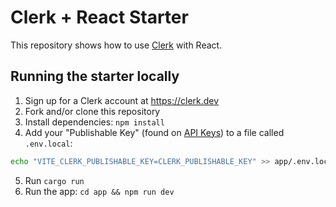 # Clerk + React Starter

This repository shows how to use [Clerk](https://clerk.dev?utm_source=github&utm_medium=starter_repos&utm_campaign=react_starter) with React.

## Running the starter locally

1. Sign up for a Clerk account at https://clerk.dev
2. Fork and/or clone this repository
3. Install dependencies: `npm install`
4. Add your "Publishable Key" (found on [API Keys](https://dashboard.clerk.dev/last-active?path=/api-keys)) to a file called `.env.local`:

```sh
echo "VITE_CLERK_PUBLISHABLE_KEY=CLERK_PUBLISHABLE_KEY" >> app/.env.local
```

5. Run `cargo run`
6. Run the app: `cd app && npm run dev`

